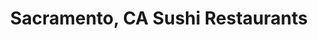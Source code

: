 ---
layout: city
title: Sacramento, CA Sushi Restaurants
permalink: /california/sacramento/
stateAbbr: CA
stateName: California
cityName: Sacramento

---